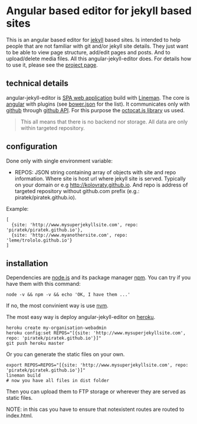 # Angular based editor for jekyll based sites

This is an angular based editor for [jekyll](http://jekyllrb.com/) based sites.
Is intended to help people that are not familiar with git and/or jekyll site details.
They just want to be able to view page structure, add/edit pages and posts.
And to upload/delete media files.
All this angular-jekyll-editor does.
For details how to use it, please see the [project page](http://www.otevrenamesta.cz/angular-jekyll-editor/).

## technical details

angular-jekyll-editor is [SPA web application](http://en.wikipedia.org/wiki/Single-page_application) build with [Lineman](http://www.linemanjs.com).
The core is [angular](https://angularjs.org/) with plugins (see [bower.json](bower.json) for the list).
It communicates only with [github](https://github.com) through [github API](https://developer.github.com/v3/git/).
For this purpose the [octocat.js library](https://github.com/philschatz/octokat.js) us used.

> This all means that there is no backend nor storage.
> All data are only within targeted repository.

## configuration

Done only with single environment variable:

- REPOS: JSON string containing array of objects with site and repo information.
Where site is host url where jekyll site is served.
Typically on your domain or e.g http://kolovraty.github.io.
And repo is address of targeted repository without github.com prefix (e.g.: piratek/piratek.github.io).

Example:
```
[
  {site: 'http://www.mysuperjekyllsite.com', repo: 'piratek/piratek.github.io'},
  {site: 'http://www.myanothersite.com', repo: 'leme/trololo.github.io'}
]
```

## installation

Dependencies are [node.js](https://nodejs.org/) and its package manager [npm](https://www.npmjs.com/).
You can try if you have them with this command:

```
node -v && npm -v && echo 'OK, I have them ...'
```

If no, the most convinient way is use [nvm](https://github.com/creationix/nvm).

The most easy way is deploy angular-jekyll-editor on [heroku](https://www.heroku.com/).

```
heroku create my-organisation-webadmin
heroku config:set REPOS="[{site: 'http://www.mysuperjekyllsite.com', repo: 'piratek/piratek.github.io'}]"
git push heroku master
```

Or you can generate the static files on your own.

```
export REPOS=REPOS="[{site: 'http://www.mysuperjekyllsite.com', repo: 'piratek/piratek.github.io'}]"
lineman build
# now you have all files in dist folder
```

Then you can upload them to FTP storage or wherever they are served as static files.

NOTE: in this cas you have to ensure that notexistent routes are routed to index.html.
